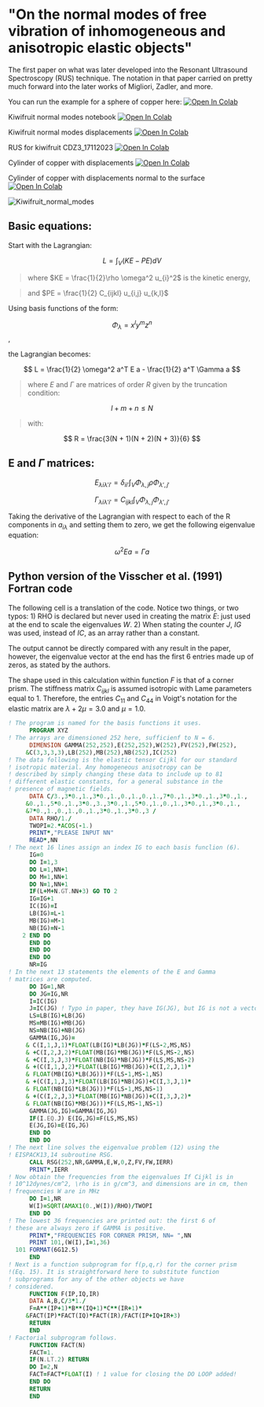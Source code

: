 # "On the normal modes of free vibration of inhomogeneous and anisotropic elastic objects"

The first paper on what was later developed into the Resonant Ultrasound Spectroscopy (RUS) technique.  The notation in that paper carried on pretty much forward into the later works of Migliori, Zadler, and more.

You can run the example for a sphere of copper here: <a target="_blank" href="https://colab.research.google.com/github/edur409/Circumferential-Surface-Waves/blob/main/RUS/RUS_Sphere.ipynb">
  <img src="https://colab.research.google.com/assets/colab-badge.svg" alt="Open In Colab"/>
</a>

Kiwifruit normal modes notebook <a target="_blank" href="https://colab.research.google.com/github/edur409/Circumferential-Surface-Waves/blob/main/RUS/RUS_Kiwifruit.ipynb">
  <img src="https://colab.research.google.com/assets/colab-badge.svg" alt="Open In Colab"/>
</a>

Kiwifruit normal modes displacements <a target="_blank" href="https://colab.research.google.com/github/edur409/Circumferential-Surface-Waves/blob/main/RUS/RUS_Kiwifruit_Displacements.ipynb">
  <img src="https://colab.research.google.com/assets/colab-badge.svg" alt="Open In Colab"/>
</a>

RUS for kiwifruit CDZ3_17112023 <a target="_blank" href="https://colab.research.google.com/github/edur409/Circumferential-Surface-Waves/blob/main/RUS/RUS_Kiwifruit_CDZ3_17112023.ipynb">
  <img src="https://colab.research.google.com/assets/colab-badge.svg" alt="Open In Colab"/>
</a> 

Cylinder of copper with displacements <a target="_blank" href="https://colab.research.google.com/github/edur409/Circumferential-Surface-Waves/blob/main/RUS/RUS_Cylinder.ipynb">
  <img src="https://colab.research.google.com/assets/colab-badge.svg" alt="Open In Colab"/>
</a>

Cylinder of copper with displacements normal to the surface <a target="_blank" href="https://colab.research.google.com/github/edur409/Circumferential-Surface-Waves/blob/main/RUS/RUS_Cylinder_Normal_Displacement.ipynb">
  <img src="https://colab.research.google.com/assets/colab-badge.svg" alt="Open In Colab"/>
</a>

![Kiwifruit_normal_modes](https://github.com/user-attachments/assets/21b8bf29-a264-433d-b052-e743cd763372)

## Basic equations:

Start with the Lagrangian:

$$ L = \int_{V}(KE - PE)dV $$

> where $KE = \frac{1}{2}\rho \omega^2 u_{i}^2$ is the kinetic energy,

> and $PE = \frac{1}{2} C_{ijkl} u_{i,j} u_{k,l}$

Using basis functions of the form:

$$\Phi_{\lambda} = x^l y^m z^n$$ ,

the Lagrangian becomes:

$$ L = \frac{1}{2} \omega^2 a^T E a - \frac{1}{2} a^T \Gamma a $$

> where $E$ and $\Gamma$ are matrices of order $R$ given by the truncation condition:

$$ l + m + n \le N$$

> with:

$$ R = \frac{3(N + 1)(N + 2)(N + 3)}{6} $$

## E and $\Gamma$ matrices:

$$ E_{\lambda i \lambda' i'} = \delta_{ii'} \int_{V} \Phi_{\lambda, j} \rho \Phi_{\lambda', j'}$$

$$ \Gamma_{\lambda i \lambda' i'} = C_{ijkl} \int_{V} \Phi_{\lambda, j} \Phi_{\lambda', j'}$$

Taking the derivative of the Lagrangian with respect to each of the R components in $a_{i \lambda}$ and setting them to zero, we get the following eigenvalue equation: 

$$ \omega^2 E a = \Gamma a $$

## Python version of the Visscher et al. (1991) Fortran code

The following cell is a translation of the code.  Notice two things, or two typos: 1) RHO is declared but never used in creating the matrix $E$: just used at the end to scale the eigenvalues $W$. 2) When stating the counter $J$, $IG$ was used, instead of $IC$, as an array rather than a constant. 

The output cannot be directly compared with any result in the paper, however, the eigenvalue vector at the end has the first 6 entries made up of zeros, as stated by the authors.

The shape used in this calculation within function $F$ is that of a corner prism.  The stiffness matrix $C_{ijkl}$ is assumed isotropic with Lame parameters equal to 1.  Therefore, the entries $C_{11}$ and $C_{44}$ in Voigt's notation for the elastic matrix are $\lambda + 2\mu = 3.0$ and $\mu = 1.0$.

``` fortran
! The program is named for the basis functions it uses.
      PROGRAM XYZ
! The arrays are dimensioned 252 here, sufficienf to N = 6.
      DIMENSION GAMMA(252,252),E(252,252),W(252),FV(252),FW(252),
     &C(3,3,3,3),LB(252),MB(252),NB(252),IC(252)
! The data following is the elastic tensor Cijkl for our standard
! isotropic material. Any homogeneous anisotropy can be
! described by simply changing these data to include up to 81
! different elastic constants, for a general substance in the
! presence of magnetic fields.
      DATA C/3.,3*0.,1.,3*0.,1.,0.,1.,0.,1.,7*0.,1.,3*0.,1.,3*0.,1.,
     &0.,1.,5*0.,1.,3*0.,3.,3*0.,1.,5*0.,1.,0.,1.,3*0.,1.,3*0.,1.,
     &7*0.,1.,0.,1.,0.,1.,3*0.,1.,3*0.,3 /
      DATA RHO/1./
      TWOPI=2.*ACOS(-1.)
      PRINT*,"PLEASE INPUT NN"
      READ*,NN
! The next 16 lines assign an index IG to each basis funclion (6).
      IG=0
      DO I=1,3
      DO L=1,NN+1
      DO M=1,NN+1
      DO N=1,NN+1
      IF(L+M+N.GT.NN+3) GO TO 2
      IG=IG+1
      IC(IG)=I
      LB(IG)=L-1
      MB(IG)=M-1
      NB(IG)=N-1
    2 END DO
      END DO
      END DO
      END DO
      NR=IG
! In the next 13 statements the elements of the E and Gamma
! matrices are computed.
      DO IG=1,NR
      DO JG=IG,NR
      I=IC(IG)
      J=IC(JG) ! Typo in paper, they have IG(JG), but IG is not a vector!
      LS=LB(IG)+LB(JG)
      MS=MB(IG)+MB(JG)
      NS=NB(IG)+NB(JG)
      GAMMA(IG,JG)=
     & C(I,1,J,1)*FLOAT(LB(IG)*LB(JG))*F(LS-2,MS,NS)
     & +C(I,2,J,2)*FLOAT(MB(IG)*MB(JG))*F(LS,MS-2,NS)
     & +C(I,3,J,3)*FLOAT(NB(IG)*NB(JG))*F(LS,MS,NS-2)
     & +(C(I,1,J,2)*FLOAT(LB(IG)*MB(JG))+C(I,2,J,1)*
     & FLOAT(MB(IG)*LB(JG)))*F(LS-1,MS-1,NS)
     & +(C(I,1,J,3)*FLOAT(LB(IG)*NB(JG))+C(I,3,J,1)*
     & FLOAT(NB(IG)*LB(JG)))*F(LS-1,MS,NS-1)
     & +(C(I,2,J,3)*FLOAT(MB(IG)*NB(JG))+C(I,3,J,2)*
     & FLOAT(NB(IG)*MB(JG)))*F(LS,MS-1,NS-1)
      GAMMA(JG,IG)=GAMMA(IG,JG)
      IF(I.EQ.J) E(IG,JG)=F(LS,MS,NS)   
      E(JG,IG)=E(IG,JG)  
      END DO
      END DO            
! The next line solves the eigenvalue problem (12) using the
! EISPACK13,14 subroutine RSG.
      CALL RSG(252,NR,GAMMA,E,W,0,Z,FV,FW,IERR)
      PRINT*,IERR
! Now obtain the frequencies from the eigenvalues If Cijkl is in
! 10^12dynes/cm^2, \rho is in g/cm^3, and dimensions are in cm, then
! frequencies W are in MHz
      DO I=1,NR
      W(I)=SQRT(AMAX1(0.,W(I))/RHO)/TWOPI
      END DO
! The lowest 36 frequencies are printed out: the first 6 of
! these are always zero if GAMMA is positive.
      PRINT*,"FREQUENCIES FOR CORNER PRISM, NN= ",NN
      PRINT 101,(W(I),I=1,36)
  101 FORMAT(6G12.5)
      END
! Next is a function subprogram for f(p,q,r) for the corner prism
!(Eq. 15). It is straightforward here to substitute function
! subprograms for any of the other objects we have
! considered.
      FUNCTION F(IP,IQ,IR)
      DATA A,B,C/3*1./
      F=A**(IP+1)*B**(IQ+1)*C**(IR+1)*
     &FACT(IP)*FACT(IQ)*FACT(IR)/FACT(IP+IQ+IR+3)
      RETURN
      END
! Factorial subprogram follows.
      FUNCTION FACT(N)
      FACT=1.
      IF(N.LT.2) RETURN
      DO I=2,N
      FACT=FACT*FLOAT(I) ! 1 value for closing the DO LOOP added!
      END DO
      RETURN
      END     
```
